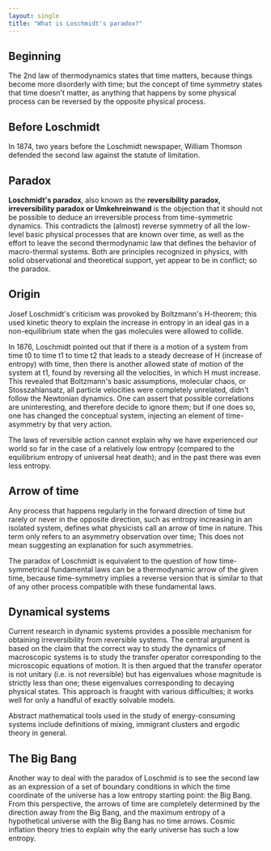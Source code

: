 ```yaml
---
layout: single
title: "What is Loschmidt's paradox?"
---
```

Beginning
-
The 2nd law of thermodynamics states that time matters, because things become more disorderly with time; but the concept of time symmetry states that time doesn't matter, as anything that happens by some physical process can be reversed by the opposite physical process.

Before Loschmidt
-
In 1874, two years before the Loschmidt newspaper, William Thomson defended the second law against the statute of limitation.

Paradox
-
**Loschmidt's paradox**, also known as the **reversibility paradox, irreversibility paradox or Umkehreinwand** is the objection that it should not be possible to deduce an irreversible process from time-symmetric dynamics. This contradicts the (almost) reverse symmetry of all the low-level basic physical processes that are known over time, as well as the effort to leave the second thermodynamic law that defines the behavior of macro-thermal systems. Both are principles recognized in physics, with solid observational and theoretical support, yet appear to be in conflict; so the paradox.

<script async src="//pagead2.googlesyndication.com/pagead/js/adsbygoogle.js"></script>
<ins class="adsbygoogle"
     style="display:block; text-align:center;"
     data-ad-layout="in-article"
     data-ad-format="fluid"
     data-ad-client="ca-pub-7868661326160958"
     data-ad-slot="3072558811"></ins>
<script>
     (adsbygoogle = window.adsbygoogle || []).push({});
</script>

Origin
-
Josef Loschmidt's criticism was provoked by Boltzmann's H-theorem; this used kinetic theory to explain the increase in entropy in an ideal gas in a non-equilibrium state when the gas molecules were allowed to collide.

In 1876, Loschmidt pointed out that if there is a motion of a system from time t0 to time t1 to time t2 that leads to a steady decrease of H (increase of entropy) with time, then there is another allowed state of motion of the system at t1, found by reversing all the velocities, in which H must increase. This revealed that Boltzmann's basic assumptions, molecular chaos, or Stosszahlansatz, all particle velocities were completely unrelated, didn't follow the Newtonian dynamics. One can assert that possible correlations are uninteresting, and therefore decide to ignore them; but if one does so, one has changed the conceptual system, injecting an element of time-asymmetry by that very action.

The laws of reversible action cannot explain why we have experienced our world so far in the case of a relatively low entropy (compared to the equilibrium entropy of universal heat death); and in the past there was even less entropy.

Arrow of time
-
Any process that happens regularly in the forward direction of time but rarely or never in the opposite direction, such as entropy increasing in an isolated system, defines what physicists call an arrow of time in nature. This term only refers to an asymmetry observation over time; This does not mean suggesting an explanation for such asymmetries.

<script async src="//pagead2.googlesyndication.com/pagead/js/adsbygoogle.js"></script>
<ins class="adsbygoogle"
     style="display:block; text-align:center;"
     data-ad-layout="in-article"
     data-ad-format="fluid"
     data-ad-client="ca-pub-7868661326160958"
     data-ad-slot="3072558811"></ins>
<script>
     (adsbygoogle = window.adsbygoogle || []).push({});
</script>

The paradox of Loschmidt is equivalent to the question of how time-symmetrical fundamental laws can be a thermodynamic arrow of the given time, because time-symmetry implies a reverse version that is similar to that of any other process compatible with these fundamental laws.

Dynamical systems
-
Current research in dynamic systems provides a possible mechanism for obtaining irreversibility from reversible systems. The central argument is based on the claim that the correct way to study the dynamics of macroscopic systems is to study the transfer operator corresponding to the microscopic equations of motion. It is then argued that the transfer operator is not unitary (i.e. is not reversible) but has eigenvalues whose magnitude is strictly less than one; these eigenvalues corresponding to decaying physical states. This approach is fraught with various difficulties; it works well for only a handful of exactly solvable models.

Abstract mathematical tools used in the study of energy-consuming systems include definitions of mixing, immigrant clusters and ergodic theory in general.

The Big Bang
-
Another way to deal with the paradox of Loschmid is to see the second law as an expression of a set of boundary conditions in which the time coordinate of the universe has a low entropy starting point: the Big Bang. From this perspective, the arrows of time are completely determined by the direction away from the Big Bang, and the maximum entropy of a hypothetical universe with the Big Bang has no time arrows. Cosmic inflation theory tries to explain why the early universe has such a low entropy.
